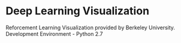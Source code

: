 # Deep Learning Visualization
Reforcement Learning Visualization provided by Berkeley University.
Development Environment - Python 2.7

